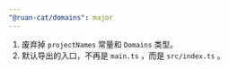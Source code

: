 ```yaml
---
"@ruan-cat/domains": major
---
```


1. 废弃掉 `projectNames` 常量和 `Domains` 类型。
2. 默认导出的入口，不再是 `main.ts` ，而是 `src/index.ts` 。
